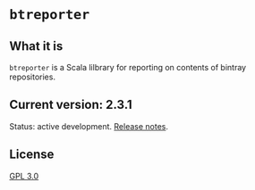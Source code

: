 # `btreporter`

## What it is

`btreporter` is a Scala lilbrary for reporting on contents of bintray repositories.

## Current version: 2.3.1

Status: active development. [Release notes](releases.md).

## License

[GPL 3.0](https://opensource.org/licenses/gpl-3.0.html)
